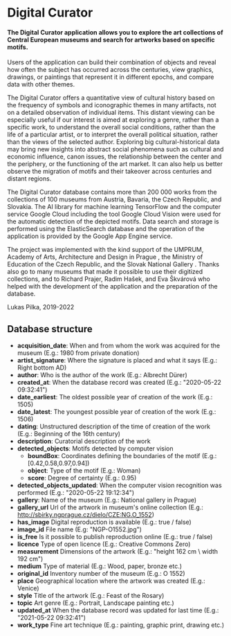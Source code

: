 # Digital Curator

#### The Digital Curator application allows you to explore the art collections of Central European museums and search for artworks based on specific motifs.

Users of the application can build their combination of objects and reveal how often the subject has occurred across the centuries, view graphics, drawings, or paintings that represent it in different epochs, and compare data with other themes.

The Digital Curator offers a quantitative view of cultural history based on the frequency of symbols and iconographic themes in many artifacts, not on a detailed observation of individual items. This distant viewing can be especially useful if our interest is aimed at exploring a genre, rather than a specific work, to understand the overall social conditions, rather than the life of a particular artist, or to interpret the overall political situation, rather than the views of the selected author. Exploring big cultural-historical data may bring new insights into abstract social phenomena such as cultural and economic influence, canon issues, the relationship between the center and the periphery, or the functioning of the art market. It can also help us better observe the migration of motifs and their takeover across centuries and distant regions.

The Digital Curator database contains more than 200 000 works from the collections of 100 museums from Austria, Bavaria, the Czech Republic, and Slovakia. The AI ​​library for machine learning TensorFlow and the computer service Google Cloud including the tool Google Cloud Vision were used for the automatic detection of the depicted motifs. Data search and storage is performed using the ElasticSearch database and the operation of the application is provided by the Google App Engine service.

The project was implemented with the kind support of the UMPRUM, Academy of Arts, Architecture and Design in Prague , the Ministry of Education of the Czech Republic, and the Slovak National Gallery . Thanks also go to many museums that made it possible to use their digitized collections, and to Richard Prajer, Radim Hašek, and Eva Škvárová who helped with the development of the application and the preparation of the database.

Lukas Pilka, 2019-2022

## Database structure 

- **acquisition_date**: When and from whom the work was acquired for the museum (E.g.: 1980 from private donation)
- **artist_signature**: Where the signature is placed and what it says (E.g.: Right bottom AD)
- **author**: Who is the author of the work (E.g.: Albrecht Dürer)
- **created_at**: When the database record was created (E.g.: "2020-05-22 09:32:41")
- **date_earliest**: The oldest possible year of creation of the work (E.g.: 1505)
- **date_latest**: The youngest possible year of creation of the work (E.g.: 1506)
- **dating**: Unstructured description of the time of creation of the work (E.g.: Beginning of the 16th century)
- **description**: Curatorial description of the work
- **detected_objects**: Motifs detected by computer vision
  - **boundBox**: Coordinates defining the boundaries of the motif (E.g.: [0.42,0.58,0.97,0.94])
  - **object**: Type of the motif (E.g.: Woman)
  - **score**: Degree of certainty (E.g.: 0.95)
- **detected_objects_updated**: When the computer vision recognition was performed (E.g.: "2020-05-22 19:12:34")
- **gallery**: Name of the museum (E.g.: National gallery in Prague)
- **gallery_url** Url of the artwork in museum's online collection (E.g.: http://sbirky.ngprague.cz/dielo/CZE:NG.O_1552)
- **has_image** Digital reproduction is available (E.g.: true / false)
- **image_id** File name (E.g: "NGP-O1552.jpg")
- **is_free** Is it possible to publish reproduction online (E.g.: true / false)
- **licence** Type of open licence (E.g.: Creative Commons Zero)
- **measurement** Dimensions of the artwork (E.g.: "height 162 cm \ width 192 cm") 
- **medium** Type of material (E.g.: Wood, paper, bronze etc.)
- **original_id** Inventory number of the museum (E.g.: O 1552)
- **place** Geographical location where the artwork was created (E.g.: Venice)
- **style** Title of the artwork (E.g.: Feast of the Rosary)
- **topic** Art genre (E.g.: Portrait, Landscape painting etc.)
- **updated_at** When the database record was updated for last time (E.g.: "2021-05-22 09:32:41")
- **work_type** Fine art technique (E.g.: painting, graphic print, drawing etc.)




